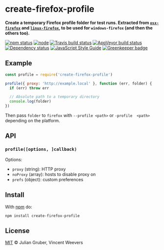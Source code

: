 # create-firefox-profile

**Create a temporary Firefox profile folder for test runs. Extracted from [`osx-firefox`](https://github.com/juliangruber/osx-firefox) and [`linux-firefox`](https://github.com/juliangruber/linux-firefox), to be used for `windows-firefox` (and then the others too).**

[![npm status](http://img.shields.io/npm/v/create-firefox-profile.svg?style=flat-square)](https://www.npmjs.org/package/create-firefox-profile)
[![node](https://img.shields.io/node/v/create-firefox-profile.svg?style=flat-square)](https://www.npmjs.org/package/create-firefox-profile)
[![Travis build status](https://img.shields.io/travis/vweevers/create-firefox-profile.svg?style=flat-square&label=travis)](http://travis-ci.org/vweevers/create-firefox-profile)
[![AppVeyor build status](https://img.shields.io/appveyor/ci/vweevers/create-firefox-profile.svg?style=flat-square&label=appveyor)](https://ci.appveyor.com/project/vweevers/create-firefox-profile)
[![Dependency status](https://img.shields.io/david/vweevers/create-firefox-profile.svg?style=flat-square)](https://david-dm.org/vweevers/create-firefox-profile)
[![JavaScript Style Guide](https://img.shields.io/badge/code_style-standard-brightgreen.svg?style=flat-square)](https://standardjs.com) [![Greenkeeper badge](https://badges.greenkeeper.io/vweevers/create-firefox-profile.svg)](https://greenkeeper.io/)

## Example

```js
const profile = require('create-firefox-profile')

profile({ proxy: 'http://example.local' }, function (err, folder) {
  if (err) throw err

  // Absolute path to a temporary directory
  console.log(folder)
})
```

Then pass `folder` to `firefox` with `--profile <path>` or `-profile  <path>` depending on the platform.

## API

### `profile([options, ]callback)`

Options:

- `proxy` (string): HTTP proxy
- `noProxy` (array): hosts to disable proxy on
- `prefs` (object): custom preferences

## Install

With [npm](https://npmjs.org) do:

```
npm install create-firefox-profile
```

## License

[MIT](http://opensource.org/licenses/MIT) © Julian Gruber, Vincent Weevers
